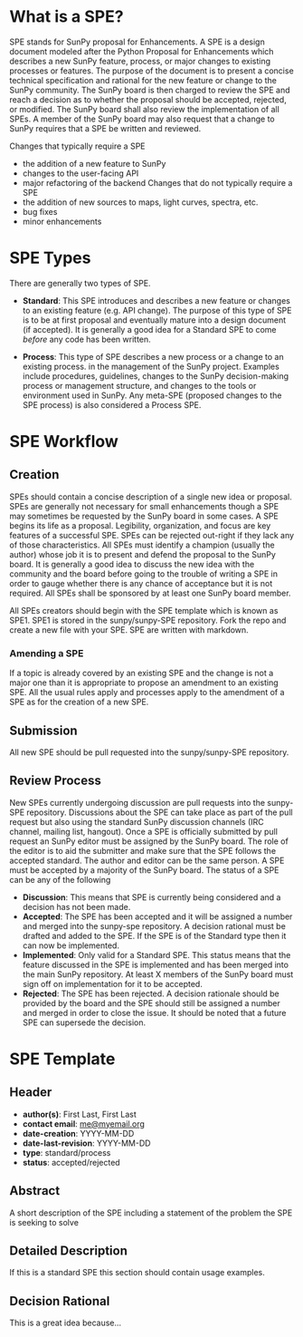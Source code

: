 # What is a SPE?
SPE stands for SunPy proposal for Enhancements. A SPE is a design document modeled after the Python Proposal for Enhancements which describes a new SunPy feature, process, or major changes to existing processes or features. The purpose of the document is to present a concise technical specification and rational for the new feature or change to the SunPy community. The SunPy board is then charged to review the SPE and reach a decision as to whether the proposal should be accepted, rejected, or modified. The SunPy board shall also review the implementation of all SPEs. A member of the SunPy board may also request that a change to SunPy requires that a SPE be written and reviewed.

Changes that typically require a SPE
* the addition of a new feature to SunPy
* changes to the user-facing API
* major refactoring of the backend
Changes that do not typically require a SPE
* the addition of new sources to maps, light curves, spectra, etc.
* bug fixes
* minor enhancements

# SPE Types
There are generally two types of SPE.

* **Standard**: This SPE introduces and describes a new feature or changes to an existing feature (e.g. API change). The purpose of this type of SPE is to be at first proposal and eventually mature into a design document (if accepted). It is generally a good idea for a Standard SPE to come _before_ any code has been written.

* **Process**: This type of SPE describes a new process or a change to an existing process. in the management of the SunPy project. Examples include procedures, guidelines, changes to the SunPy decision-making process or management structure, and changes to the tools or environment used in SunPy. Any meta-SPE (proposed changes to the SPE process) is also considered a Process SPE.

# SPE Workflow

## Creation
SPEs should contain a concise description of a single new idea or proposal. SPEs are generally not necessary for small enhancements though a SPE may sometimes be requested by the SunPy board in some cases. A SPE begins its life as a proposal. Legibility, organization, and focus are key features of a successful SPE. SPEs can be rejected out-right if they lack any of those characteristics. All SPEs must identify a champion (usually the author) whose job it is to present and defend the proposal to the SunPy board. It is generally a good idea to discuss the new idea with the community and the board before going to the trouble of writing a SPE in order to gauge whether there is any chance of acceptance but it is not required. All SPEs shall be sponsored by at least one SunPy board member.

All SPEs creators should begin with the SPE template which is known as SPE1. SPE1 is stored in the sunpy/sunpy-SPE repository. Fork the repo and create a new file with your SPE. SPE are written with markdown.

### Amending a SPE
If a topic is already covered by an existing SPE and the change is not a major one than it is appropriate to propose an amendment to an existing SPE. All the usual rules apply and processes apply to the amendment of a SPE as for the creation of a new SPE.

## Submission
All new SPE should be pull requested into the sunpy/sunpy-SPE repository.

## Review Process
New SPEs currently undergoing discussion are pull requests into the sunpy-SPE repository. Discussions about the SPE can take place as part of the pull request but also using the standard SunPy discussion channels (IRC channel, mailing list, hangout). Once a SPE is officially submitted by pull request an SunPy editor must be assigned by the SunPy board. The role of the editor is to aid the submitter and make sure that the SPE follows the accepted standard. The author and editor can be the same person. A SPE must be accepted by a majority of the SunPy board. The status of a SPE can be any of the following

* **Discussion**: This means that SPE is currently being considered and a decision has not been made.
* **Accepted**: The SPE has been accepted and it will be assigned a number and merged into the sunpy-spe repository. A decision rational must be drafted and added to the SPE. If the SPE is of the Standard type then it can now be implemented.
* **Implemented**: Only valid for a Standard SPE. This status means that the feature discussed in the SPE is implemented and has been merged into the main SunPy repository. At least X members of the SunPy board must sign off on implementation for it to be accepted.
* **Rejected**: The SPE has been rejected. A decision rationale should be provided by the board and the SPE should still be assigned a number and merged in order to close the issue. It should be noted that a future SPE can supersede the decision.

# SPE Template

## Header
* **author(s)**: First Last, First Last
* **contact email**: me@myemail.org
* **date-creation**: YYYY-MM-DD
* **date-last-revision**: YYYY-MM-DD
* **type**: standard/process
* **status**: accepted/rejected

## Abstract
A short description of the SPE including a statement of the problem the SPE is seeking to solve

## Detailed Description
If this is a standard SPE this section should contain usage examples.

## Decision Rational
This is a great idea because...